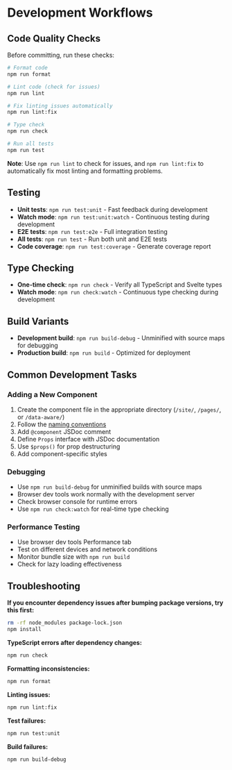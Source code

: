 # Development Workflows

## Code Quality Checks

Before committing, run these checks:

```bash
# Format code
npm run format

# Lint code (check for issues)
npm run lint

# Fix linting issues automatically
npm run lint:fix

# Type check
npm run check

# Run all tests
npm run test
```

**Note**: Use `npm run lint` to check for issues, and `npm run lint:fix` to automatically fix most linting and formatting problems.

## Testing

- **Unit tests**: `npm run test:unit` - Fast feedback during development
- **Watch mode**: `npm run test:unit:watch` - Continuous testing during development
- **E2E tests**: `npm run test:e2e` - Full integration testing
- **All tests**: `npm run test` - Run both unit and E2E tests
- **Code coverage**: `npm run test:coverage` - Generate coverage report

## Type Checking

- **One-time check**: `npm run check` - Verify all TypeScript and Svelte types
- **Watch mode**: `npm run check:watch` - Continuous type checking during development

## Build Variants

- **Development build**: `npm run build-debug` - Unminified with source maps for debugging
- **Production build**: `npm run build` - Optimized for deployment

## Common Development Tasks

### Adding a New Component

1. Create the component file in the appropriate directory (`/site/`, `/pages/`, or `/data-aware/`)
2. Follow the [naming conventions](component_architecture.md#naming-conventions)
3. Add `@component` JSDoc comment
4. Define `Props` interface with JSDoc documentation
5. Use `$props()` for prop destructuring
6. Add component-specific styles

### Debugging

- Use `npm run build-debug` for unminified builds with source maps
- Browser dev tools work normally with the development server
- Check browser console for runtime errors
- Use `npm run check:watch` for real-time type checking

### Performance Testing

- Use browser dev tools Performance tab
- Test on different devices and network conditions
- Monitor bundle size with `npm run build`
- Check for lazy loading effectiveness

## Troubleshooting

**If you encounter dependency issues after bumping package versions, try this first:**

```bash
rm -rf node_modules package-lock.json
npm install
```

**TypeScript errors after dependency changes:**

```bash
npm run check
```

**Formatting inconsistencies:**

```bash
npm run format
```

**Linting issues:**

```bash
npm run lint:fix
```

**Test failures:**

```bash
npm run test:unit
```

**Build failures:**

```bash
npm run build-debug
```
